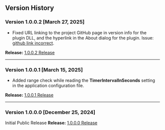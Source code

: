 ## Version History

### Version 1.0.0.2 [March 27, 2025]
* Fixed URL linking to the project GitHub page in version info for the plugin DLL, and the hyperlink in the About dialog for the plugin. Issue: [github link incorrect](https://github.com/shriprem/StayAwake_NPP_Plugin/issues/1).

**Release:** [1.0.0.2 Release](https://github.com/shriprem/StayAwake_NPP_Plugin/releases/tag/v1.0.0.2)

---

### Version 1.0.0.1 [March 15, 2025]
* Added range check while reading the **TimerIntervalInSeconds** setting in the application configuration file.

**Release:** [1.0.0.1 Release](https://github.com/shriprem/StayAwake_NPP_Plugin/releases/tag/v1.0.0.1)

---

### Version 1.0.0.0 [December 25, 2024]
Initial Public Release
**Release:** [1.0.0.0 Release](https://github.com/shriprem/StayAwake_NPP_Plugin/releases/tag/v1.0.0.0)

